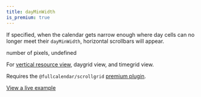 ```yaml
---
title: dayMinWidth
is_premium: true
---
```


If specified, when the calendar gets narrow enough where day cells can no longer meet their `dayMinWidth`, horizontal scrollbars will appear.

<div class='spec' markdown='1'>
number of pixels, undefined
</div>

For [vertical resource view](vertical-resource-view), daygrid view, and timegrid view.

Requires the `@fullcalendar/scrollgrid` [premium plugin](/pricing).

<a href='dayMinWidth-demo' class='more-link'>View a live example</a>
